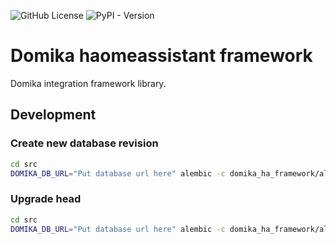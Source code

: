 ![GitHub License](https://img.shields.io/github/license/DevPocket/domika-ha-framework)
![PyPI - Version](https://img.shields.io/pypi/v/domika-ha-framework)

# Domika haomeassistant framework

Domika integration framework library.

## Development

### Create new database revision

```bash
cd src
DOMIKA_DB_URL="Put database url here" alembic -c domika_ha_framework/alembic.ini revision -m "Put revision message here"
```

### Upgrade head

```bash
cd src
DOMIKA_DB_URL="Put database url here" alembic -c domika_ha_framework/alembic.ini upgrade head
```
